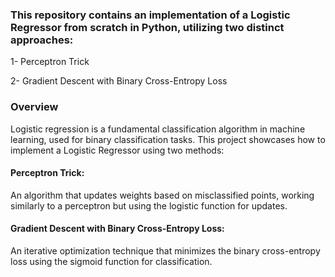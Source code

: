 ### This repository contains an implementation of a Logistic Regressor from scratch in Python, utilizing two distinct approaches:

1- Perceptron Trick

2- Gradient Descent with Binary Cross-Entropy Loss

### Overview
Logistic regression is a fundamental classification algorithm in machine learning, used for binary classification tasks. This project showcases how to implement a Logistic Regressor using two methods:

#### Perceptron Trick: 
An algorithm that updates weights based on misclassified points, working similarly to a perceptron but using the logistic function for updates.

#### Gradient Descent with Binary Cross-Entropy Loss: 
An iterative optimization technique that minimizes the binary cross-entropy loss using the sigmoid function for classification.
